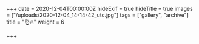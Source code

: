 +++
date = 2020-12-04T00:00:00Z
hideExif = true
hideTitle = true
images = ["/uploads/2020-12-04_14-14-42_utc.jpg"]
tags = ["gallery", "archive"]
title = "👌🔥"
weight = 6

+++
